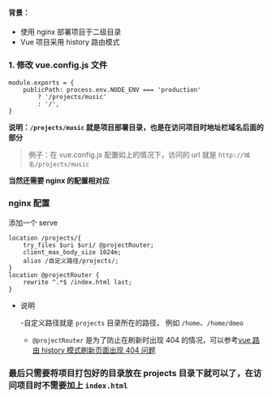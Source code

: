 #### 背景：

- 使用 nginx 部署项目于二级目录
- Vue 项目采用 history 路由模式

### 1. 修改 vue.config.js 文件

```
module.exports = {
    publicPath: process.env.NODE_ENV === 'production'
        ? '/projects/music'
        : '/',
}
```

**说明：`/projects/music` 就是项目部署目录，也是在访问项目时地址栏域名后面的部分**

> 例子：在 vue.config.js 配置如上的情况下，访问的 url 就是 `http://域名/projects/music`

**当然还需要 nginx 的配置相对应**

### nginx 配置

添加一个 serve

```
location /projects/{
    try_files $uri $uri/ @projectRouter;
    client_max_body_size 1024m;
    alias /自定义路径/projects/;
}
location @projectRouter {
    rewrite ^.*$ /index.html last;
}
```

- 说明

  -自定义路径就是 `projects` 目录所在的路径， 例如 `/home`、`/home/dmeo`

  - `@projectRouter` 是为了防止在刷新时出现 404 的情况，可以参考[vue 路由 history 模式刷新页面出现 404 问题](https://www.agonyy.top/detail.html?p=5f2eaa1963d0925b75a76b0d)

### 最后只需要将项目打包好的目录放在 projects 目录下就可以了，在访问项目时不需要加上 `index.html`
